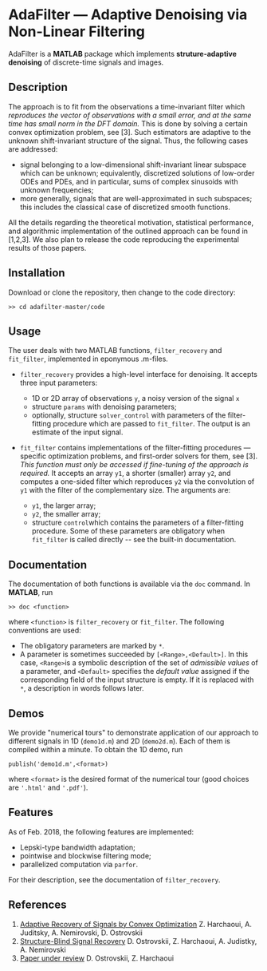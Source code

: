 # AdaFilter — Adaptive Denoising via Non-Linear Filtering

AdaFilter is a **MATLAB** package which implements **struture-adaptive denoising** of discrete-time signals and images.

## Description

The approach is to fit from the observations a time-invariant filter which *reproduces the vector of observations with a small error, and at the same time has small norm in the DFT domain.* This is done by solving a certain convex optimization problem, see [3].
Such estimators are adaptive to the unknown shift-invariant structure of the signal. Thus, the following cases are addressed:

- signal belonging to a low-dimensional shift-invariant linear subspace which can be unknown; equivalently, discretized solutions of low-order ODEs and PDEs, and in particular, sums of complex sinusoids with unknown frequencies;
- more generally, signals that are well-approximated in such subspaces; this includes the classical case of discretized smooth functions.

All the details regarding the theoretical motivation, statistical performance, and algorithmic implementation of the outlined approach can be found in [1,2,3]. We also plan to release the code reproducing the experimental results of those papers.

## Installation
Download or clone the repository, then change to the code directory: 
```
>> cd adafilter-master/code
``` 

## Usage
The user deals with two MATLAB functions, ``filter_recovery`` and ``fit_filter``, implemented in eponymous .m-files.

- ``filter_recovery`` provides a high-level interface for denoising. It accepts three input parameters: 
  - 1D or 2D array of observations ``y``, a noisy version of the signal ``x``
  - structure ``params`` with denoising parameters; 
  - optionally, structure ``solver_control`` with parameters of the filter-fitting procedure which are passed to ``fit_filter``.
The output is an estimate of the input signal. 

- ``fit_filter`` contains implementations of the filter-fitting procedures — specific optimization problems, and first-order solvers for them, see [3].
*This function must only be accessed if fine-tuning of the approach is required.*
It accepts an array ``y1``, a shorter (smaller) array ``y2``, and computes a one-sided filter which reproduces ``y2`` via the convolution of ``y1`` with the filter of the complementary size. The arguments are: 
  - ``y1``, the larger array;
  - ``y2``, the smaller array;
  - structure ``control``which contains the parameters of a filter-fitting procedure. Some of these parameters are obligatory when ``fit_filter`` is called directly -- see the built-in documentation.

## Documentation
The documentation of both functions is available via the ``doc`` command. In **MATLAB**, run
```
>> doc <function>
```
where ``<function>`` is ``filter_recovery`` or ``fit_filter``. The following conventions are used: 
- The obligatory parameters are marked by ``*``.
- A parameter is sometimes succeeded by ``[<Range>,<Default>]``. In this case, ``<Range>``is a symbolic description of the set of *admissible values* of a parameter, and ``<Default>`` specifies the *default value* assigned if the corresponding field of the input structure is empty. If it is replaced with ``*``, a description in words follows later.

## Demos
We provide "numerical tours" to demonstrate application of our approach to different signals in 1D (``demo1d.m``) and 2D (``demo2d.m``). 
Each of them is compiled within a minute. To obtain the 1D demo, run
```
publish('demo1d.m',<format>)
```
where ``<format>`` is the desired format of the numerical tour (good choices are ``'.html'`` and ``'.pdf'``). 

## Features
As of Feb. 2018, the following features are implemented:
- Lepski-type bandwidth adaptation;
- pointwise and blockwise filtering mode;
- parallelized computation via ``parfor``.

For their description, see the documentation of ``filter_recovery``.

## References
1. [Adaptive Recovery of Signals by Convex Optimization](https://hal.inria.fr/hal-01250215) Z. Harchaoui, A. Juditsky, A. Nemirovski, D. Ostrovskii
2. [Structure-Blind Signal Recovery](https://arxiv.org/abs/1607.05712) D. Ostrovskii, Z. Harchaoui, A. Judistky, A. Nemirovski
3. [Paper under review](https://arxiv.org/abs/1607.05712) D. Ostrovskii, Z. Harchaoui
